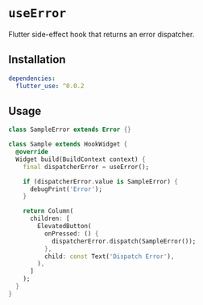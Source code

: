 # `useError`

Flutter side-effect hook that returns an error dispatcher.

## Installation

```yaml
dependencies:
  flutter_use: ^0.0.2
```

## Usage

```dart
class SampleError extends Error {}

class Sample extends HookWidget {
  @override
  Widget build(BuildContext context) {
    final dispatcherError = useError();

    if (dispatcherError.value is SampleError) {
      debugPrint('Error');
    }

    return Column(
      children: [
        ElevatedButton(
          onPressed: () {
            dispatcherError.dispatch(SampleError());
          },
          child: const Text('Dispatch Error'),
        ),
      ]
    );
  }
}
```
